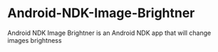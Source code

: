# Android-NDK-Image-Brightner
Android NDK Image Brightner is an Android NDK app that will change images brightness
